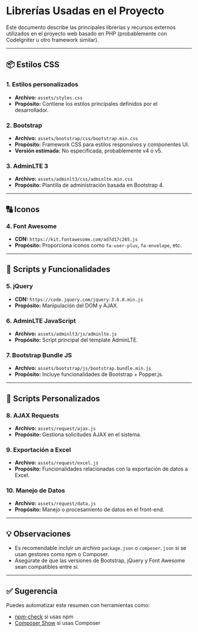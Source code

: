 # Librerías Usadas en el Proyecto

Este documento describe las principales librerías y recursos externos utilizados en el proyecto web basado en PHP (probablemente con CodeIgniter u otro framework similar).

---

## 📦 Estilos CSS

### 1. **Estilos personalizados**
- **Archivo:** `assets/styles.css`
- **Propósito:** Contiene los estilos principales definidos por el desarrollador.

### 2. **Bootstrap**
- **Archivo:** `assets/bootstrap/css/bootstrap.min.css`
- **Propósito:** Framework CSS para estilos responsivos y componentes UI.
- **Versión estimada:** No especificada, probablemente v4 o v5.

### 3. **AdminLTE 3**
- **Archivo:** `assets/adminlt3/css/adminlte.min.css`
- **Propósito:** Plantilla de administración basada en Bootstrap 4.

---

## 🔠 Iconos

### 4. **Font Awesome**
- **CDN:** `https://kit.fontawesome.com/ad7d17c265.js`
- **Propósito:** Proporciona iconos como `fa-user-plus`, `fa-envelope`, etc.

---

## 🔧 Scripts y Funcionalidades

### 5. **jQuery**
- **CDN:** `https://code.jquery.com/jquery-3.6.0.min.js`
- **Propósito:** Manipulación del DOM y AJAX.

### 6. **AdminLTE JavaScript**
- **Archivo:** `assets/adminlt3/js/adminlte.js`
- **Propósito:** Script principal del template AdminLTE.

### 7. **Bootstrap Bundle JS**
- **Archivo:** `assets/bootstrap/js/bootstrap.bundle.min.js`
- **Propósito:** Incluye funcionalidades de Bootstrap + Popper.js.

---

## 📁 Scripts Personalizados

### 8. **AJAX Requests**
- **Archivo:** `assets/request/ajax.js`
- **Propósito:** Gestiona solicitudes AJAX en el sistema.

### 9. **Exportación a Excel**
- **Archivo:** `assets/request/excel.js`
- **Propósito:** Funcionalidades relacionadas con la exportación de datos a Excel.

### 10. **Manejo de Datos**
- **Archivo:** `assets/request/data.js`
- **Propósito:** Manejo o procesamiento de datos en el front-end.

---

## 💡 Observaciones

- Es recomendable incluir un archivo `package.json` o `composer.json` si se usan gestores como npm o Composer.
- Asegúrate de que las versiones de Bootstrap, jQuery y Font Awesome sean compatibles entre sí.

---

## ✅ Sugerencia

Puedes automatizar este resumen con herramientas como:
- [npm-check](https://www.npmjs.com/package/npm-check) si usas npm
- [Composer Show](https://getcomposer.org/doc/03-cli.md#show) si usas Composer

